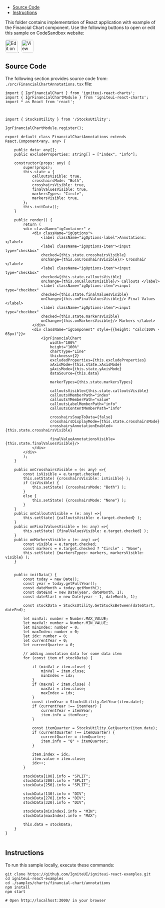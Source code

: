 <!-- WARNING Do not change this file because it wil be auto re-generated from template file: -->
<!-- https://github.com/IgniteUI/igniteui-react-examples/tree/master/sample-template-files/ReadMe.md -->

<!-- ## Table of Contents -->
<!-- - [Sample Preview](#Sample-Preview) -->
- [Source Code](#Source-Code)
- [Instructions](#Instructions)

This folder contains implementation of React application with example of the Financial Chart component. Use the following buttons to open or edit this sample on CodeSandbox website:

<!-- [Financial Chart](https://infragistics.com/Reactsite/components/financial-chart.html) -->

<html lang="en" xmlns="http://www.w3.org/1999/xhtml">
    <body>
        <a target="_blank" href="https://codesandbox.io/s/github/IgniteUI/igniteui-react-examples/tree/master/samples/charts/financial-chart/annotations?fontsize=14&hidenavigation=1&theme=dark&view=preview&file=/src/FinancialChartAnnotations.tsx" rel="noopener noreferrer">
            <img height="40px" style="border-radius: 0.3rem" alt="Edit on CodeSandbox" src="https://static.infragistics.com/xplatform/images/sandbox/edit.png"/>
        </a>
        <!-- <a target="_blank"
href="https://codesandbox.io/s/github/IgniteUI/igniteui-react-examples/tree/master/samples/maps/geo-map/binding-csv-points?fontsize=14&hidenavigation=1&theme=dark&view=preview">
            <img alt="Edit Sample" src="https://codesandbox.io/static/img/play-codesandbox.svg"/>
        </a> -->
        <a target="_blank" style="margin-left: 0.5rem"
href="https://codesandbox.io/embed/github/IgniteUI/igniteui-react-examples/tree/master/samples/charts/financial-chart/annotations?fontsize=14&hidenavigation=1&theme=dark&view=preview&file=/src/FinancialChartAnnotations.tsx">
            <img height="40px" style="border-radius: 0.3rem" alt="View on CodeSandbox" src="https://static.infragistics.com/xplatform/images/sandbox/view.png"/>
        </a>
        <!-- <a target="_blank"
href="https://codesandbox.io/embed/github/IgniteUI/igniteui-react-examples/tree/master/samples/maps/geo-map/binding-csv-points?fontsize=14&hidenavigation=1&theme=dark&view=preview">
            <img alt="View on CodeSandbox" src="https://static.infragistics.com/xplatform/images/sandbox/view.png"/>
        </a>
https://codesandbox.io/embed/react-treemap-overview-rtb45
https://codesandbox.io/static/img/play-codesandbox.svg
https://codesandbox.io/embed/react-treemap-overview-rtb45?view=browser -->
    </body>
</html>

<!-- ## Sample Preview -->

<!-- <iframe
  src="https://codesandbox.io/embed/github/IgniteUI/igniteui-react-examples/tree/master/samples/charts/financial-chart/annotations?fontsize=14&hidenavigation=1&theme=dark&view=preview&file=/src/FinancialChartAnnotations.tsx"
  style="width:100%; height:400px; border:0; border-radius: 4px; overflow:hidden;"
  allow="accelerometer; ambient-light-sensor; camera; encrypted-media; geolocation; gyroscope; hid; microphone; midi; payment; usb; vr"
  sandbox="allow-forms allow-modals allow-popups allow-presentation allow-same-origin allow-scripts"
></iframe> -->

## Source Code

The following section provides source code from:
`./src/FinancialChartAnnotations.tsx` file:

```tsx
import { IgrFinancialChart } from 'igniteui-react-charts';
import { IgrFinancialChartModule } from 'igniteui-react-charts';
import * as React from 'react';



import { StocksUtility } from '/StocksUtility';

IgrFinancialChartModule.register();

export default class FinancialChartAnnotations extends React.Component<any, any> {

    public data: any[];
    public excludeProperties: string[] = ["index", "info"];

    constructor(props: any) {
        super(props);
        this.state = {
            calloutsVisible: true,
            crosshairsMode: "Both",
            crosshairsVisible: true,
            finalValuesVisible: true,
            markersTypes: "Circle",
            markersVisible: true,
        };
        this.initData();
    }

    public render() {
        return (
        <div className="igContainer" >
            <div className="igOptions">
                <label className="igOptions-label">Annotations: </label>
                <label className="igOptions-item"><input type="checkbox"
                checked={this.state.crosshairsVisible}
                onChange={this.onCrosshairsVisible}/> Crosshair </label>
                <label className="igOptions-item"><input type="checkbox"
                checked={this.state.calloutsVisible}
                onChange={this.onCalloutsVisible}/> Callouts </label>
                <label className="igOptions-item"><input type="checkbox"
                checked={this.state.finalValuesVisible}
                onChange={this.onFinalValuesVisible}/> Final Values </label>
                <label className="igOptions-item"><input type="checkbox"
                checked={this.state.markersVisible}
                onChange={this.onMarkersVisible}/> Markers </label>
            </div>
            <div className="igComponent" style={{height: "calc(100% - 65px)"}}>
                <IgrFinancialChart
                    width="100%"
                    height="100%"
                    chartType="Line"
                    thickness={2}
                    excludedProperties={this.excludeProperties}
                    xAxisMode={this.state.xAxisMode}
                    yAxisMode={this.state.yAxisMode}
                    dataSource={this.data}

                    markerTypes={this.state.markersTypes}

                    calloutsVisible={this.state.calloutsVisible}
                    calloutsXMemberPath="index"
                    calloutsYMemberPath="value"
                    calloutsLabelMemberPath="info"
                    calloutsContentMemberPath="info"

                    crosshairsSnapToData={false}
                    crosshairsDisplayMode={this.state.crosshairsMode}
                    crosshairsAnnotationEnabled={this.state.crosshairsVisible}

                    finalValueAnnotationsVisible={this.state.finalValuesVisible}/>
            </div>
        </div>
        );
    }

    public onCrosshairsVisible = (e: any) =>{
        const isVisible = e.target.checked;
        this.setState( {crosshairsVisible: isVisible} );
        if (isVisible) {
            this.setState( {crosshairsMode: "Both"} );
        }
        else {
            this.setState( {crosshairsMode: "None"} );
        }
    }
    public onCalloutsVisible = (e: any) =>{
        this.setState( {calloutsVisible: e.target.checked} );
    }
    public onFinalValuesVisible = (e: any) =>{
        this.setState( {finalValuesVisible: e.target.checked} );
    }
    public onMarkersVisible = (e: any) =>{
        const visible = e.target.checked;
        const markers = e.target.checked ? "Circle" : "None";
        this.setState( {markersTypes: markers, markersVisible: visible} );
    }


    public initData() {
        const today = new Date();
        const year = today.getFullYear();
        const dateMonth = today.getMonth();
        const dateEnd = new Date(year, dateMonth, 1);
        const dateStart = new Date(year - 1, dateMonth, 1);

        const stockData = StocksUtility.GetStocksBetween(dateStart, dateEnd);

        let minVal: number = Number.MAX_VALUE;
        let maxVal: number = Number.MIN_VALUE;
        let minIndex: number = 0;
        let maxIndex: number = 0;
        let idx: number = 0;
        let currentYear = 0;
        let currentQuarter = 0;

        // adding annotation data for some data item
        for (const item of stockData) {

            if (minVal > item.close) {
                minVal = item.close;
                minIndex = idx;
            }
            if (maxVal < item.close) {
                maxVal = item.close;
                maxIndex = idx;
            }
            const itemYear = StocksUtility.GetYear(item.date);
            if (currentYear !== itemYear) {
                currentYear = itemYear;
                item.info = itemYear;
            }

            const itemQuarter = StocksUtility.GetQuarter(item.date);
            if (currentQuarter !== itemQuarter) {
                currentQuarter = itemQuarter;
                item.info = "Q" + itemQuarter;
            }

            item.index = idx;
            item.value = item.close;
            idx++;
        }

        stockData[100].info = "SPLIT";
        stockData[200].info = "SPLIT";
        stockData[250].info = "SPLIT";

        stockData[130].info = "DIV";
        stockData[270].info = "DIV";
        stockData[320].info = "DIV";

        stockData[minIndex].info = "MIN";
        stockData[maxIndex].info = "MAX";

        this.data = stockData;
    }
}


```

## Instructions
To run this sample locally, execute these commands:

```
git clone https://github.com/IgniteUI/igniteui-react-examples.git
cd igniteui-react-examples
cd ./samples/charts/financial-chart/annotations
npm install
npm start

# Open http://localhost:3000/ in your browser
```

